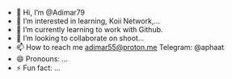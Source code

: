 - 👋 Hi, I’m @Adimar79
- 👀 I’m interested in learning, Koii Network,...
- 🌱 I’m currently learning to work with Github.
- 💞️ I’m looking to collaborate on shoot...
- 📫 How to reach me adimar55@proton.me
Telegram: @aphaat
- 😄 Pronouns: ...
- ⚡ Fun fact: ...

<!---
Adimar79/Adimar79 is a ✨ special ✨ repository because its `README.md` (this file) appears on your GitHub profile.
You can click the Preview link to take a look at your changes.
--->

